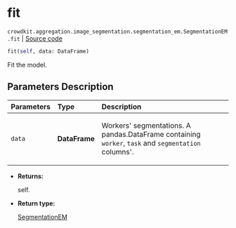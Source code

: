 # fit
`crowdkit.aggregation.image_segmentation.segmentation_em.SegmentationEM.fit` | [Source code](https://github.com/Toloka/crowd-kit/blob/v1.1.0.rc4/crowdkit/aggregation/image_segmentation/segmentation_em.py#L145)

```python
fit(self, data: DataFrame)
```

Fit the model.

## Parameters Description

| Parameters | Type | Description |
| :----------| :----| :-----------|
`data`|**DataFrame**|<p>Workers&#x27; segmentations. A pandas.DataFrame containing `worker`, `task` and `segmentation` columns&#x27;.</p>

* **Returns:**

  self.

* **Return type:**

  [SegmentationEM](crowdkit.aggregation.image_segmentation.segmentation_em.SegmentationEM.md)
